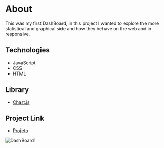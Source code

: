 # About
This was my first DashBoard, in this project I wanted to explore the more statistical and graphical side and how they behave on the web and in responsive.

## Technologies 
- JavaScript
- CSS
- HTML

## Library
- [Chart.js](https://www.chartjs.org/docs/latest/api/)

## Project Link
- [Projeto](https://marcelowesley.github.io/DashBoard/)

![DashBoard1](https://user-images.githubusercontent.com/88109070/147135762-e7de8ad9-63f6-4b83-85d3-25d1f4c19c04.png)

